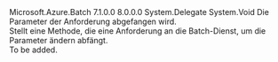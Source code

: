 <Type Name="BatchRequestModificationInterceptHandler" FullName="Microsoft.Azure.Batch.Protocol.BatchRequestModificationInterceptHandler">
  <TypeSignature Language="C#" Value="public delegate void BatchRequestModificationInterceptHandler(IBatchRequest request);" />
  <TypeSignature Language="ILAsm" Value=".class public auto ansi sealed BatchRequestModificationInterceptHandler extends System.MulticastDelegate" />
  <TypeSignature Language="DocId" Value="T:Microsoft.Azure.Batch.Protocol.BatchRequestModificationInterceptHandler" />
  <TypeSignature Language="VB.NET" Value="Public Delegate Sub BatchRequestModificationInterceptHandler(request As IBatchRequest)" />
  <TypeSignature Language="F#" Value="type BatchRequestModificationInterceptHandler = delegate of IBatchRequest -&gt; unit" />
  <AssemblyInfo>
    <AssemblyName>Microsoft.Azure.Batch</AssemblyName>
    <AssemblyVersion>7.1.0.0</AssemblyVersion>
    <AssemblyVersion>8.0.0.0</AssemblyVersion>
  </AssemblyInfo>
  <Base>
    <BaseTypeName>System.Delegate</BaseTypeName>
  </Base>
  <Parameters>
    <Parameter Name="request" Type="Microsoft.Azure.Batch.Protocol.IBatchRequest" />
  </Parameters>
  <ReturnValue>
    <ReturnType>System.Void</ReturnType>
  </ReturnValue>
  <Docs>
    <param name="request">Die Parameter der Anforderung abgefangen wird.</param>
    <summary>
            Stellt eine Methode, die eine Anforderung an die Batch-Dienst, um die Parameter ändern abfängt.
            </summary>
    <remarks>To be added.</remarks>
  </Docs>
</Type>